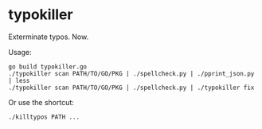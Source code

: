 typokiller
==========

Exterminate typos. Now.

Usage:

    go build typokiller.go
    ./typokiller scan PATH/TO/GO/PKG | ./spellcheck.py | ./pprint_json.py | less
    ./typokiller scan PATH/TO/GO/PKG | ./spellcheck.py | ./typokiller fix

Or use the shortcut:

    ./killtypos PATH ...
